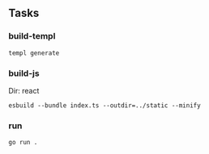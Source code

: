 ## Tasks

### build-templ

```
templ generate
```

### build-js

Dir: react

```
esbuild --bundle index.ts --outdir=../static --minify
```

### run

```
go run .
```
